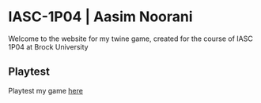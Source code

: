 # IASC-1P04 | Aasim Noorani

Welcome to the website for my twine game, created for the course of IASC 1P04 at Brock University

## Playtest

Playtest my game [here]()
